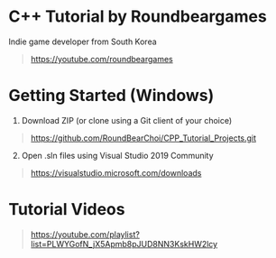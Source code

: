 # C++ Tutorial by Roundbeargames

Indie game developer from South Korea

> https://youtube.com/roundbeargames


# Getting Started (Windows)

1. Download ZIP (or clone using a Git client of your choice)

> https://github.com/RoundBearChoi/CPP_Tutorial_Projects.git

2. Open .sln files using Visual Studio 2019 Community 

> https://visualstudio.microsoft.com/downloads


# Tutorial Videos

> https://youtube.com/playlist?list=PLWYGofN_jX5Apmb8pJUD8NN3KskHW2lcy
